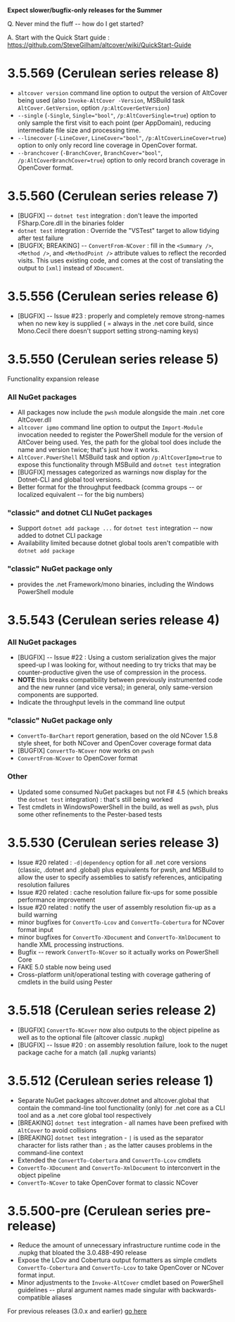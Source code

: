 **Expect slower/bugfix-only releases for the Summer**

Q. Never mind the fluff -- how do I get started?

A. Start with the Quick Start guide : https://github.com/SteveGilham/altcover/wiki/QuickStart-Guide

# 3.5.569 (Cerulean series release 8)
* `altcover version` command line option to output the version of AltCover being used (also `Invoke-AltCover -Version`, MSBuild task `AltCover.GetVersion`, option `/p:AltCoverGetVersion`)
* `--single` (`-Single`, `Single="bool"`, `/p:AltCoverSingle=true`) option to only sample the first visit to each point (per AppDomain), reducing intermediate file size and processing time.
* `--linecover` (`-LineCover`, `LineCover="bool"`, `/p:AltCoverLineCover=true`) option to only only record line coverage in OpenCover format.
* `--branchcover` (`-BranchCover`, `BranchCover="bool"`, `/p:AltCoverBranchCover=true`) option to only record branch coverage in OpenCover format.

# 3.5.560 (Cerulean series release 7)
* [BUGFIX] -- `dotnet test` integration : don't leave the imported FSharp.Core.dll in the binaries folder
* `dotnet test` integration : Override the "VSTest" target to allow tidying after test failure
* [BUGFIX; BREAKING] -- `ConvertFrom-NCover` : fill in the `<Summary />`, `<Method />`, and `<MethodPoint />` attribute values to reflect the recorded visits.  This uses existing code, and comes at the cost of translating the output to `[xml]` instead of `XDocument`.

# 3.5.556 (Cerulean series release 6)
* [BUGFIX] -- Issue #23 : properly and completely remove strong-names when no new key is supplied ( = always in the .net core build, since Mono.Cecil there doesn't support setting strong-naming keys)

# 3.5.550 (Cerulean series release 5)
Functionality expansion release
### All NuGet packages
* All packages now include the `pwsh` module alongside the main .net core AltCover.dll
* `altcover ipmo` command line option to output the `Import-Module` invocation needed to register the PowerShell module for the version of AltCover being used.  Yes, the path for the global tool does include the name and version twice; that's just how it works.
* `AltCover.PowerShell` MSBuild task and option `/p:AltCoverIpmo=true` to expose this functionality through MSBuild and `dotnet test` integration
* [BUGFIX] messages categorized as warnings now display for the Dotnet-CLI and global tool versions.
* Better format for the throughput feedback (comma groups -- or localized equivalent -- for the big numbers)

### "classic" and dotnet CLI NuGet packages
* Support `dotnet add package ...` for `dotnet test` integration -- now added to dotnet CLI package
* Availability limited because dotnet global tools aren't compatible with `dotnet add package`

### "classic" NuGet package only
* provides the .net Framework/mono binaries, including the Windows PowerShell module

# 3.5.543 (Cerulean series release 4)
### All NuGet packages
* [BUGFIX] -- Issue #22 : Using a custom serialization gives the major speed-up I was looking for, without needing to try tricks that may be counter-productive given the use of compression in the process.
* **NOTE** this breaks compatibility between previously instrumented code and the new runner (and vice versa); in general, only same-version components are supported.
* Indicate the throughput levels in the command line output
### "classic" NuGet package only
* `ConvertTo-BarChart` report generation, based on the old NCover 1.5.8 style sheet, for both NCover and OpenCover coverage format data
* [BUGFIX] `ConvertTo-NCover` now works on `pwsh`
* `ConvertFrom-NCover` to OpenCover format
### Other
* Updated some consumed NuGet packages but not F# 4.5 (which breaks the `dotnet test` integration) : that's still being worked
* Test cmdlets in WindowsPowerShell in the build, as well as `pwsh`, plus some other refinements to the Pester-based tests

# 3.5.530 (Cerulean series release 3)
* Issue #20 related : `-d|dependency` option for all .net core versions (classic, .dotnet and .global) plus equivalents for pwsh, and MSBuild to allow the user to specify assemblies to satisfy references, anticipating resolution failures
* Issue #20 related : cache resolution failure fix-ups for some possible performance improvement
* Issue #20 related : notify the user of assembly resolution fix-up as a build warning
* minor bugfixes for `ConvertTo-Lcov` and `ConvertTo-Cobertura` for NCover format input
* minor bugfixes for `ConvertTo-XDocument` and `ConvertTo-XmlDocument` to handle XML processing instructions.
* Bugfix -- rework `ConvertTo-NCover` so it actually works on PowerShell Core
* FAKE 5.0 stable now being used
* Cross-platform unit/operational testing with coverage gathering of cmdlets in the build using Pester

# 3.5.518 (Cerulean series release 2)
* [BUGFIX] `ConvertTo-NCover` now also outputs to the object pipeline as well as to the optional file (altcover classic .nupkg)
* [BUGFIX] -- Issue #20 : on assembly resolution failure, look to the nuget package cache for a match (all .nupkg variants)

# 3.5.512 (Cerulean series release 1)
* Separate NuGet packages altcover.dotnet and altcover.global that contain the command-line tool functionality (only) for .net core as a CLI tool and as a .net core global tool respectively 
* [BREAKING] `dotnet test` integration - all names have been prefixed with `AltCover` to avoid collisions
* [BREAKING] `dotnet test` integration - `|` is used as the separator character for lists rather than `;` as the latter causes problems in the command-line context
* Extended the `ConvertTo-Cobertura` and `ConvertTo-Lcov` cmdlets
* `ConvertTo-XDocument` and `ConvertTo-XmlDocument` to interconvert in the object pipeline
* `ConvertTo-NCover` to take OpenCover format to classic NCover

# 3.5.500-pre (Cerulean series pre-release)
* Reduce the amount of unnecessary infrastructure runtime code in the .nupkg that bloated the 3.0.488-490 release
* Expose the LCov and Cobertura output formatters as simple cmdlets `ConvertTo-Cobertura` and `ConvertTo-Lcov` to take OpenCover or NCover format input.
* Minor adjustments to the `Invoke-AltCover` cmdlet based on PowerShell guidelines -- plural argument names made singular with backwards-compatible aliases

For previous releases (3.0.x and earlier) [go here](https://github.com/SteveGilham/altcover/blob/master/ReleaseNotes%20-%20Previously.md)
